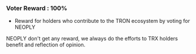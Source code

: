 ### Voter Reward : 100% 
- Reward for holders who contribute to the TRON ecosystem by voting for NEOPLY


NEOPLY don't get any reward, we always do the efforts to TRX holders benefit and reflection of opinion.
